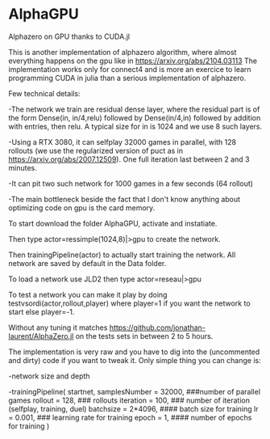 # AlphaGPU
Alphazero on GPU thanks to CUDA.jl

This is another implementation of alphazero algorithm, where almost everything happens on the gpu like in https://arxiv.org/abs/2104.03113
The implementation works only for connect4 and is more an exercice to learn programming CUDA in julia than a serious implementation of alphazero.

Few technical details:

-The network we train are residual dense layer, where the residual part is of the form Dense(in, in/4,relu) followed by Dense(in/4,in) followed by addition 
with entries, then relu. A typical size for in is 1024 and we use 8 such layers.

-Using a RTX 3080, it can selfplay 32000 games in parallel, with 128 rollouts (we use the regularized version of puct as in https://arxiv.org/abs/2007.12509). 
One full iteration last between 2 and 3 minutes.

-It can pit two such network for 1000 games in a few seconds (64 rollout)

-The main bottleneck beside the fact that I don't know anything about optimizing code on gpu is the card memory.


To start download the folder AlphaGPU, activate and instatiate.

Then type actor=ressimple(1024,8)|>gpu to create the network.

Then trainingPipeline(actor) to actually start training the network. All network are saved by default in the Data folder.

To load a network use JLD2 then type actor=reseau|>gpu

To test a network you can make it play by doing testvsordi(actor,rollout,player) where player=1 if you want the network to start else player=-1.

Without any tuning it matches https://github.com/jonathan-laurent/AlphaZero.jl on the tests sets in between 2 to 5 hours.

The implementation is very raw and you have to dig into the (uncommented and dirty) code if you want to tweak it.
Only simple thing you can change is:

-network size and depth

-trainingPipeline(
    startnet,
    samplesNumber = 32000, ###number of parallel games
    rollout = 128, ### rollouts
    iteration = 100, ### number of iteration (selfplay, training, duel)
    batchsize = 2*4096, #### batch size for training 
    lr = 0.001, ### learning rate for training 
    epoch = 1, #### number of epochs for training
    )


